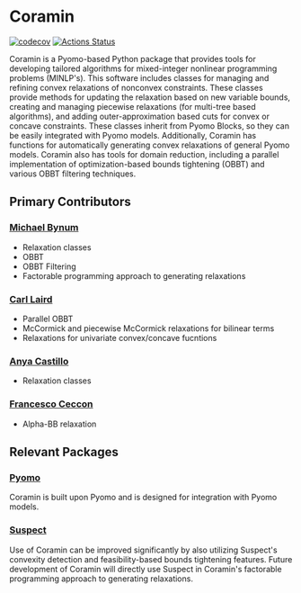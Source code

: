 # Coramin

[![codecov](https://codecov.io/gh/Coramin/Coramin/branch/main_branch/graph/badge.svg)](https://codecov.io/gh/Coramin/Coramin)
[![Actions Status](https://github.com/Coramin/Coramin/workflows/main_ci/badge.svg?branch=main_branch)](https://github.com/Coramin/Coramin/actions)

Coramin is a Pyomo-based Python package that provides tools for
developing tailored algorithms for mixed-integer nonlinear programming
problems (MINLP's). This software includes classes for managing and
refining convex relaxations of nonconvex constraints. These classes
provide methods for updating the relaxation based on new variable
bounds, creating and managing piecewise relaxations (for multi-tree
based algorithms), and adding outer-approximation based cuts for
convex or concave constraints. These classes inherit from Pyomo
Blocks, so they can be easily integrated with Pyomo
models. Additionally, Coramin has functions for automatically
generating convex relaxations of general Pyomo models. Coramin also
has tools for domain reduction, including a parallel implementation
of optimization-based bounds tightening (OBBT) and various OBBT
filtering techniques.

## Primary Contributors
### [Michael Bynum](https://github.com/michaelbynum)
- Relaxation classes
- OBBT
- OBBT Filtering
- Factorable programming approach to generating relaxations

### [Carl Laird](https://github.com/carldlaird)
- Parallel OBBT
- McCormick and piecewise McCormick relaxations for bilinear terms
- Relaxations for univariate convex/concave fucntions

### [Anya Castillo](https://github.com/anyacastillo)
- Relaxation classes

### [Francesco Ceccon](https://github.com/fracek)
- Alpha-BB relaxation

## Relevant Packages

### [Pyomo](https://github.com/Pyomo/pyomo)
Coramin is built upon Pyomo and is designed for integration with Pyomo models.

### [Suspect](https://github.com/cog-imperial/suspect)
Use of Coramin can be improved significantly by also utilizing
Suspect's convexity detection and feasibility-based bounds tightening
features. Future development of Coramin will directly use Suspect in
Coramin's factorable programming approach to generating relaxations.